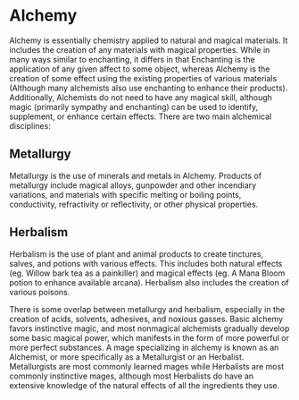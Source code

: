 # Alchemy

Alchemy is essentially chemistry applied to natural and magical materials. It includes the creation of any materials with magical properties. While in many ways similar to enchanting, it differs in that Enchanting is the application of any given affect to some object, whereas Alchemy is the creation of some effect using the existing properties of various materials (Although many alchemists also use enchanting to enhance their products). Additionally, Alchemists do not need to have any magical skill, although magic (primarily sympathy and enchanting) can be used to identify, supplement, or enhance certain effects.
There are two main alchemical disciplines:

## Metallurgy
 
Metallurgy is the use of minerals and metals in Alchemy. Products of metallurgy include magical alloys, gunpowder and other incendiary variations, and materials with specific melting or boiling points, conductivity, refractivity or reflectivity, or other physical properties.

## Herbalism
 
Herbalism is the use of plant and animal products to create tinctures, salves, and potions with various effects. This includes both natural effects (eg. Willow bark tea as a painkiller) and magical effects (eg. A Mana Bloom potion to enhance available arcana). Herbalism also includes the creation of various poisons. 

There is some overlap between metallurgy and herbalism, especially in the creation of acids, solvents, adhesives, and noxious gasses.
Basic alchemy favors instinctive magic, and most nonmagical alchemists gradually develop some basic magical power, which manifests in the form of more powerful or more perfect substances.
A mage specializing in alchemy is known as an Alchemist, or more specifically as a Metallurgist or an Herbalist. Metallurgists are most commonly learned mages while Herbalists are most commonly instinctive mages, although most Herbalists do have an extensive knowledge of the natural effects of all the ingredients they use. 